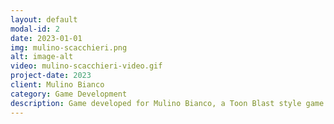 ```yaml
---
layout: default
modal-id: 2
date: 2023-01-01
img: mulino-scacchieri.png
alt: image-alt
video: mulino-scacchieri-video.gif
project-date: 2023
client: Mulino Bianco
category: Game Development
description: Game developed for Mulino Bianco, a Toon Blast style game where the player must click on the screen in order to match the same tiles in order to score points. I was responsible of coding the entire game (Gameplay, UI, Backend Integration, Animations)
---
```

